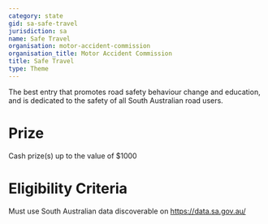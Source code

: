 ```yaml
---
category: state
gid: sa-safe-travel
jurisdiction: sa
name: Safe Travel
organisation: motor-accident-commission
organisation_title: Motor Accident Commission
title: Safe Travel
type: Theme
---
```


The best entry that promotes road safety behaviour change and education, and is dedicated to the safety of all South Australian road users.

# Prize
Cash prize(s) up to the value of $1000

# Eligibility Criteria
Must use South Australian data discoverable on https://data.sa.gov.au/

